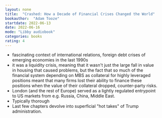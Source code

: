 ```yaml
---
layout: none
title:  "Crashed: How a Decade of Financial Crises Changed the World"
bookauthor:  "Adam Tooze"
startdate: 2022-06-13
date: 2022-06-16
mode: "Libby audiobook"
categories: books
rating: 4
---
```


- fascinating context of international relations, foreign debt crises of emerging economies in the last 1990s
- it was a liquidity crisis, meaning that it wasn't just the large fall in value in housing that caused problems, but the fact that so much of the financial system depending on MBS as collateral for highly leveraged positions meant that many firms lost their ability to finance these positions when the value of their collateral dropped, counter-party risks.
- London (and the rest of Europe) served as a lightly regulated entrypoint to US markets from e.g. Russia, China, Middle East.
- Typically thorough
- Last few chapters devolve into superficial "hot takes" of Trump administration.
